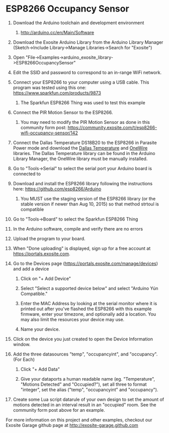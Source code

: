 ESP8266 Occupancy Sensor
=========================

1. Download the Arduino toolchain and development environment

    1. http://arduino.cc/en/Main/Software

2. Download the Exosite Arduino Library from the Arduino Library Manager (Sketch->Include Library->Manage Libraries->Search for "Exosite")

3. Open "File->Examples->arduino_exosite_library->ESP8266OccupancySensor"

4. Edit the SSID and password to correspond to an in-range WiFi network.

5. Connect your ESP8266 to your computer using a USB cable. This program was tested using this one: https://www.sparkfun.com/products/9873

	1. The Sparkfun ESP8266 Thing was used to test this example

6. Connect the PIR Motion Sensor to the ESP8266.

	1. You may need to modify the PIR Motion Sensor as done in this community form post: https://community.exosite.com/t/esp8266-wifi-occupancy-sensor/142

7. Connect the Dallas Temperature DS18B20 to the ESP8266 in Parasite Power mode and download the [Dallas Temperature](https://github.com/milesburton/Arduino-Temperature-Control-Library) and [OneWire](http://playground.arduino.cc/Learning/OneWire) libraries. The Dallas Temperature library can be found in the Arduino Library Manager, the OneWire library must be manually installed.

8. Go to "Tools->Serial" to select the serial port your Arduino board is connected to

9. Download and install the ESP8266 library following the instructions here: https://github.com/esp8266/Arduino

	1. You MUST use the staging version of the ESP8266 library (or the stable version if newer than Aug 10, 2015) so that method strtoul is compatible

10. Go to "Tools->Board" to select the Sparkfun ESP8266 Thing
 
11. In the Arduino software, compile and verify there are no errors

12. Upload the program to your board.

13. When "Done uploading" is displayed, sign up for a free account at https://portals.exosite.com.

14. Go to the Devices page (https://portals.exosite.com/manage/devices) and add a device

	1. Click on "+ Add Device"

	2. Select "Select a supported device below" and select "Arduino Yún Compatible."

	3. Enter the MAC Address by looking at the serial monitor where it is printed out after you've flashed the ESP8266 with this example firmware, enter your timezone, and optionally add a location. You may also limit the resources your device may use.

	4. Name your device.

15. Click on the device you just created to open the Device Information window.

16. Add the three datasources "temp", "occupancyint", and "occupancy". (For Each)

	1. Click "+ Add Data"

	2. Give your dataports a human readable name (eg. "Temperature", "Motions Detected" and "Occupied?"), set all three to format "integer", set the alias ("temp", "occupancyint" and "occupancy").

17. Create some Lua script datarule of your own design to set the amount of motions detected in an interval result in an "occupied" room. See the community form post above for an example.

For more information on this project and other examples, checkout our Exosite Garage github page at http://exosite-garage.github.com